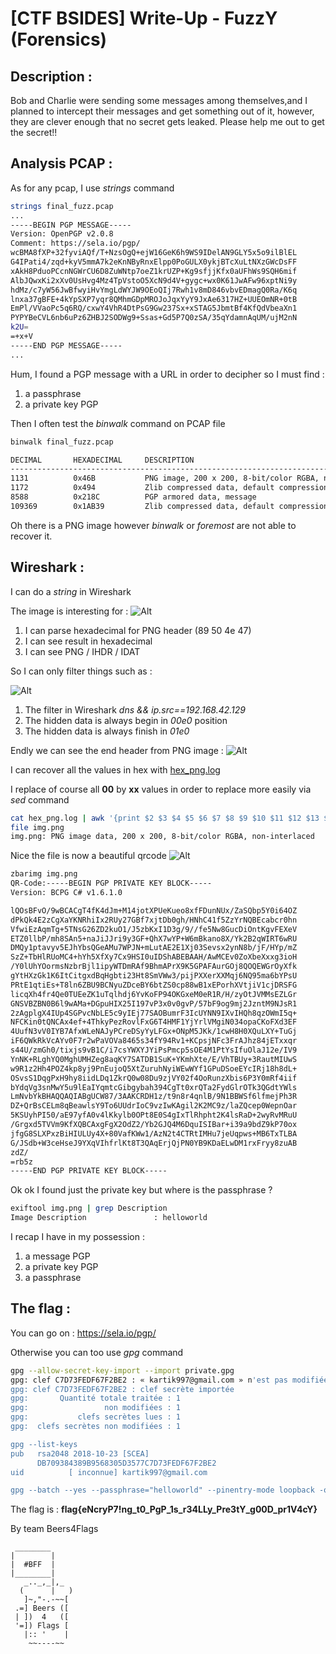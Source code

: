 # [CTF BSIDES] Write-Up - FuzzY (Forensics)

## Description :
Bob and Charlie were sending some messages among themselves,and I planned to intercept their messages and get something out of it, however, they are clever enough that no secret gets leaked. Please help me out to get the secret!!


## Analysis PCAP :

As for any pcap, I use *strings* command

```BASH
strings final_fuzz.pcap
...
-----BEGIN PGP MESSAGE-----
Version: OpenPGP v2.0.8
Comment: https://sela.io/pgp/
wcBMA8fXP+32fyviAQf/T+NzsOgQ+ejW16GeK6h9WS9IDelAN9GLY5x5o9ilBlEL
G4IPati4/zqd+kyV5mmA7k2eKnNByRnxElpp0PoGULX0ykjBTcXuLtNXzGWcDsFF
xAkH8PduoPCcnNGWrCU6D8ZuWNtp7oeZ1krUZP+Kg9sfjjKfx0aUFhWs9SQH6mif
AlbJQwxKi2xXv0UsHvg4Mz4TpVstoO5XcN9d4V+gygc+wx0K61JwAFw96xptNi9y
hdMz/c7yW56JwBfwyiHvYmgLdWYJW9OEoQIj7Rwh1v8mD846vbvEDmagQ0Ra/K6q
lnxa37gBFE+4kYpSXP7yqr8QMhmGDpMROJoJqxYyY9JxAe6317HZ+UUEOmNR+0tB
EmPl/VVaoPc5q6RQ/cxwY4VhR4DtPsG9Gw237Sx+xSTAG5JbmtBf4KfQdVbeaXn1
PYPYBeCVL6nb6uPz6ZHBJ2SODWg9+Ssas+Gd5P7Q0zSA/35qYdamnAqUM/ujM2nN
k2U=
=+x+V
-----END PGP MESSAGE-----
...
```

Hum, I found a PGP message with a URL in order to decipher so I must find :
1. a passphrase
2. a private key PGP


Then I often test the *binwalk* command on PCAP file

```BASH
binwalk final_fuzz.pcap 

DECIMAL       HEXADECIMAL     DESCRIPTION
--------------------------------------------------------------------------------
1131          0x46B           PNG image, 200 x 200, 8-bit/color RGBA, non-interlaced
1172          0x494           Zlib compressed data, default compression
8588          0x218C          PGP armored data, message
109369        0x1AB39         Zlib compressed data, default compression

```

Oh there is a PNG image however *binwalk* or *foremost* are not able to recover it.

## Wireshark :

I can do a *string* in Wireshark

The image is interesting for : 
![Alt](files/fuzzy_dns_filter01.png) 

1. I can parse hexadecimal for PNG header (89 50 4e 47)
2. I can see result in hexadecimal  
3. I can see PNG / IHDR / IDAT 

So I can only filter things such as :

![Alt](files/fuzzy_dns_filter02.png)

1. The filter in Wireshark *dns && ip.src==192.168.42.129*
2. The hidden data is always begin in *00e0* position
3. The hidden data is always finish in *01e0*

Endly we can see the end header from PNG image :
![Alt](files/fuzzy_dns_filter03.png)


I can recover all the values in hex with [hex_png.log](files/hex_png.log)

I replace of course all **00** by **xx** values in order to replace more easily via *sed* command

```BASH
cat hex_png.log | awk '{print $2 $3 $4 $5 $6 $7 $8 $9 $10 $11 $12 $13 $14 $15 $16 $17}' | tr -d '\n' | sed -e 's/x//g' | xxd -r -p > img.png
file img.png 
img.png: PNG image data, 200 x 200, 8-bit/color RGBA, non-interlaced
```

Nice the file is now a beautiful qrcode
![Alt](files/img.png)

```BASH
zbarimg img.png 
QR-Code:-----BEGIN PGP PRIVATE KEY BLOCK-----
Version: BCPG C# v1.6.1.0

lQOsBFvO/9wBCACgT4fK4dJm+M14jotXPUeKueo8xfFDunNUx/ZaSQbp5Y0i64OZ
dPkQk4E2zCgXaYKNRhiIx2RUy27GBf7xjtDb0gh/HNhC41f5ZzYrNQBEcabcr0hn
VfwiEzAqmTg+5TNsG26ZD2kuO1/J5zbKxI1D3g/9//fe5Nw8GucDiOntKgvFEXeV
ETZ0llbP/mh8SAn5+naJiJJri9y3GF+QhX7wYP+W6mBkano8X/Yk2B2qWIRT6wRU
DMQy1ptavyv5EJhYbsQGeAMu7WPJN+mLutAE2E1Xj03Sevsx2ynN8b/jF/HYp/mZ
SzZ+TbHlRUoMC4+hYh5XfXy7Cx9HSI0uIDShABEBAAH/AwMCEv0ZoXbeXxxg3ioH
/Y0lUhYOormsNzbrBjl1ipyWTDmRAf9BhmAPrX9K5GPAFAurGOj8QOQEWGrOyXfk
gYtHXzGk1K6ItCitgxdBqHgbti23Ht8SmVWw3/pijPXXerXXMqj6NQ95ma6bYPsU
PRtE1qtiEs+T8ln6ZBU9BCNyuZDceBY6btZS0cp88wB1xEPorhXVtjiV1cjDRSFG
licqXh4fr4Qe0TUEeZK1uTqlhdj6YvKoFP94OKGxeM0eR1R/H/zyOtJVMMsEZLGr
GNSVBZBN0B6l9wAMa+DGpuHIX25I197vP3x0v0gvP/57bF9og9mj2JzntM9NJsR1
2zAgplgX4IUp4SGPvcNbLE5c9yIEj77SAOBumrF3IcUYNN9IXvIHQh8qzOWmI5q+
NFCKin0tQNCAx4ef+4ThkyPezRovlFxG6T4HMF1YjYrlVMgiN034opaCKoFXd3EF
4UufN3vV0IYB7AfxWLeNAJyPCreDSyYyLFGx+ONpM5JKk/1cwH8H0XQuLXY+TuGj
iF6QWkRkVcAYv0F7r2wPaVOVa8465s34fY94Rv1+KCpsjNFc3FrAJhz84jETxxqr
s44U/zmGh0/tixjs9vB1C/i7csYWXYJYiPsPmcp5sOE4M1PtYsIfuOlaJ12e/IV9
YnNK+RLghYQ0MghUMHZeg8aqKY7SATDB1SuK+YKmhXte/E/VhTBUy+3RautMIUwS
w9R1z2Hh4POZ4kp8yj9PnEujoQ5XtZuruhNyiWEwWYf1GPuDSoeEYcIRj18h8dL+
OSvsS1DqgPxH9hy8iidLDq1ZkrQ0w08Du9zjVY02f4OoRunzXbis6P3Y0mRf4iif
bYdqVg3snMwY5u9lEaIYqmtcGibgybah394CgTt0xrQTa2FydGlrOTk3QGdtYWls
LmNvbYkBHAQQAQIABgUCW87/3AAKCRDH1z/t9n8r4qnlB/9N1BBWSf6lfmejPh3R
DZ+QrBsCELm8qBeawlsY9To6UUdrIoC9vzIwKAgil2K2MC9z/laZQcep0WepnOar
5KSUyhPI50/aE97yfA0v4lKkylb0OPt8E0S4gIxTlRhpht2K4lsRaD+2wyRvMRuU
/Grgxd5TVVm9KfXQBCAxgFgX2OdZ2/Yb2GJQ4M6DquISIBar+i39a9bdZ9kP70ox
jfgG8SLXPxzBiHIULUy4X+80VafKWw1/AzN2t4CTRtIMHu7jeUqpws+MB6TxTLBA
G/JSdb+W3ceHseJ9YXqVIhfrlKt8T3QAqErjQjPN0YB9KDaELwDM1rxFryy8zuAB
zdZ/
=rb5z
-----END PGP PRIVATE KEY BLOCK-----
```

Ok ok I found just the private key but where is the passphrase ?

```BASH
exiftool img.png | grep Description
Image Description               : helloworld
```

I recap I have in my possession :
1. a message PGP
2. a private key PGP
3. a passphrase


## The flag :

You can go on : https://sela.io/pgp/

Otherwise you can too use *gpg* command

```BASH
gpg --allow-secret-key-import --import private.gpg 
gpg: clef C7D73FEDF67F2BE2 : « kartik997@gmail.com » n'est pas modifiée
gpg: clef C7D73FEDF67F2BE2 : clef secrète importée
gpg:       Quantité totale traitée : 1
gpg:                 non modifiées : 1
gpg:           clefs secrètes lues : 1
gpg:  clefs secrètes non modifiées : 1

gpg --list-keys
pub   rsa2048 2018-10-23 [SCEA]
      DB709384389B9568305D3577C7D73FEDF67F2BE2
uid          [ inconnue] kartik997@gmail.com

gpg --batch --yes --passphrase="helloworld" --pinentry-mode loopback -o flag.txt -d message.gpg

```

The flag is : **flag{eNcryP7!ng_t0_PgP_1s_r34LLy_Pre3tY_g00D_pr1V4cY}**


By team Beers4Flags


```
 ________
|        |
|  #BFF  |
|________|
   _.._,_|,_
  (      |   )
   ]~,"-.-~~[
 .=] Beers ([
 | ])  4   ([
 '=]) Flags [
   |:: '    |
    ~~----~~
```
